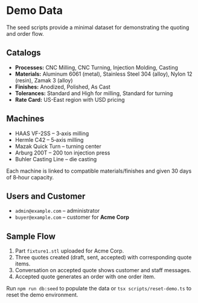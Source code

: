 # Demo Data

The seed scripts provide a minimal dataset for demonstrating the quoting and order flow.

## Catalogs
- **Processes:** CNC Milling, CNC Turning, Injection Molding, Casting
- **Materials:** Aluminum 6061 (metal), Stainless Steel 304 (alloy), Nylon 12 (resin), Zamak 3 (alloy)
- **Finishes:** Anodized, Polished, As Cast
- **Tolerances:** Standard and High for milling, Standard for turning
- **Rate Card:** US-East region with USD pricing

## Machines
- HAAS VF-2SS – 3‑axis milling
- Hermle C42 – 5‑axis milling
- Mazak Quick Turn – turning center
- Arburg 200T – 200 ton injection press
- Buhler Casting Line – die casting

Each machine is linked to compatible materials/finishes and given 30 days of 8‑hour capacity.

## Users and Customer
- `admin@example.com` – administrator
- `buyer@example.com` – customer for **Acme Corp**

## Sample Flow
1. Part `fixture1.stl` uploaded for Acme Corp.
2. Three quotes created (draft, sent, accepted) with corresponding quote items.
3. Conversation on accepted quote shows customer and staff messages.
4. Accepted quote generates an order with one order item.

Run `npm run db:seed` to populate the data or `tsx scripts/reset-demo.ts` to reset the demo environment.
